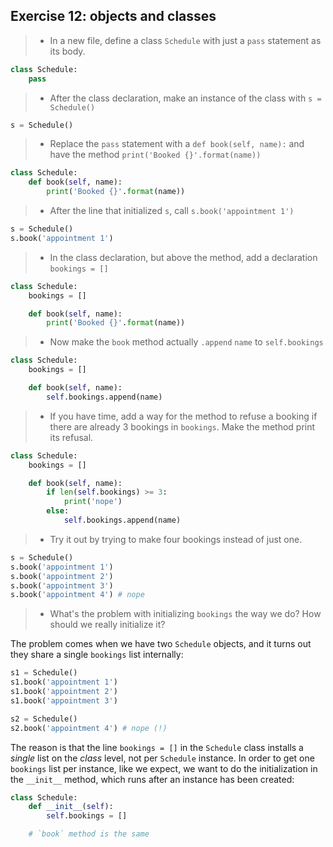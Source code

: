 ## Exercise 12: objects and classes

> * In a new file, define a class `Schedule` with just a `pass` statement as its
>   body.

```python
class Schedule:
    pass
```

> * After the class declaration, make an instance of the class with `s = Schedule()`

```python
s = Schedule()
```

> * Replace the `pass` statement with a `def book(self, name):` and have the method
>   `print('Booked {}'.format(name))`

```python
class Schedule:
    def book(self, name):
        print('Booked {}'.format(name))
```

> * After the line that initialized `s`, call `s.book('appointment 1')`

```python
s = Schedule()
s.book('appointment 1')
```

> * In the class declaration, but above the method, add a declaration `bookings = []`

```python
class Schedule:
    bookings = []

    def book(self, name):
        print('Booked {}'.format(name))
```

> * Now make the `book` method actually `.append` `name` to `self.bookings`

```python
class Schedule:
    bookings = []

    def book(self, name):
        self.bookings.append(name)
```

> * If you have time, add a way for the method to refuse a booking if there are
>   already 3 bookings in `bookings`. Make the method print its refusal.

```python
class Schedule:
    bookings = []

    def book(self, name):
        if len(self.bookings) >= 3:
            print('nope')
        else:
            self.bookings.append(name)
```

> * Try it out by trying to make four bookings instead of just one.

```python
s = Schedule()
s.book('appointment 1')
s.book('appointment 2')
s.book('appointment 3')
s.book('appointment 4') # nope
```

> * What's the problem with initializing `bookings` the way we do? How should we
>   really initialize it?

The problem comes when we have two `Schedule` objects, and it turns out they
share a single `bookings` list internally:

```python
s1 = Schedule()
s1.book('appointment 1')
s1.book('appointment 2')
s1.book('appointment 3')

s2 = Schedule()
s2.book('appointment 4') # nope (!)
```

The reason is that the line `bookings = []` in the `Schedule` class installs a
_single_ list on the _class_ level, not per `Schedule` instance. In order to
get one `bookings` list per instance, like we expect, we want to do the
initialization in the `__init__` method, which runs after an instance has been
created:

```python
class Schedule:
    def __init__(self):
        self.bookings = []

    # `book` method is the same
```
